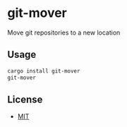 # git-mover

Move git repositories to a new location

## Usage

```sh
cargo install git-mover
git-mover
```

## License

- [MIT](LICENSE)

